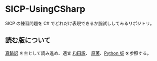 # SICP-UsingCSharp
SICP の練習問題を C# でどれだけ表現できるか腕試ししてみるリポジトリ。

## 読む版について
[真鍋訳](https://github.com/hiroshi-manabe/sicp-pdf) を主として読み進め、適宜 [和田訳](http://sicp.iijlab.net/)、 [原著](https://mitpress.mit.edu/sicp/)、[Python 版](http://www-inst.eecs.berkeley.edu/~cs61a/sp12/book/) を参照する。
